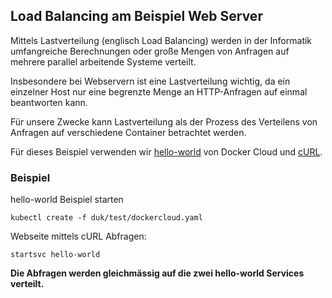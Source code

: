 Load Balancing am Beispiel Web Server
-------------------------------------

Mittels Lastverteilung (englisch Load Balancing) werden in der Informatik umfangreiche Berechnungen oder große Mengen von Anfragen auf mehrere parallel arbeitende Systeme verteilt. 

Insbesondere bei Webservern ist eine Lastverteilung wichtig, da ein einzelner Host nur eine begrenzte Menge an HTTP-Anfragen auf einmal beantworten kann. 

Für unsere Zwecke kann Lastverteilung als der Prozess des Verteilens von Anfragen auf verschiedene Container betrachtet werden.

Für dieses Beispiel verwenden wir [hello-world](https://github.com/docker/dockercloud-hello-world/) von Docker Cloud und [cURL](https://de.wikipedia.org/wiki/CURL).

### Beispiel

hello-world Beispiel starten

	kubectl create -f duk/test/dockercloud.yaml
	
Webseite mittels cURL Abfragen:

	startsvc hello-world
	
**Die Abfragen werden gleichmässig auf die zwei hello-world Services verteilt.**
